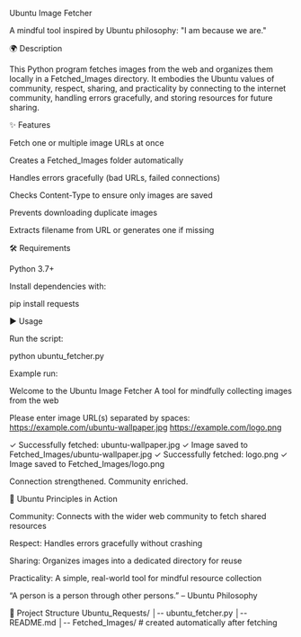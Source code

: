 Ubuntu Image Fetcher

A mindful tool inspired by Ubuntu philosophy: "I am because we are."

🌍 Description

This Python program fetches images from the web and organizes them locally in a Fetched_Images directory.
It embodies the Ubuntu values of community, respect, sharing, and practicality by connecting to the internet community, handling errors gracefully, and storing resources for future sharing.

✨ Features

Fetch one or multiple image URLs at once

Creates a Fetched_Images folder automatically

Handles errors gracefully (bad URLs, failed connections)

Checks Content-Type to ensure only images are saved

Prevents downloading duplicate images

Extracts filename from URL or generates one if missing

🛠️ Requirements

Python 3.7+

Install dependencies with:

pip install requests

▶️ Usage

Run the script:

python ubuntu_fetcher.py


Example run:

Welcome to the Ubuntu Image Fetcher
A tool for mindfully collecting images from the web

Please enter image URL(s) separated by spaces: https://example.com/ubuntu-wallpaper.jpg https://example.com/logo.png

✓ Successfully fetched: ubuntu-wallpaper.jpg
✓ Image saved to Fetched_Images/ubuntu-wallpaper.jpg
✓ Successfully fetched: logo.png
✓ Image saved to Fetched_Images/logo.png

Connection strengthened. Community enriched.

📜 Ubuntu Principles in Action

Community: Connects with the wider web community to fetch shared resources

Respect: Handles errors gracefully without crashing

Sharing: Organizes images into a dedicated directory for reuse

Practicality: A simple, real-world tool for mindful resource collection

“A person is a person through other persons.” – Ubuntu Philosophy

📂 Project Structure
Ubuntu_Requests/
│-- ubuntu_fetcher.py
│-- README.md
│-- Fetched_Images/   # created automatically after fetching

